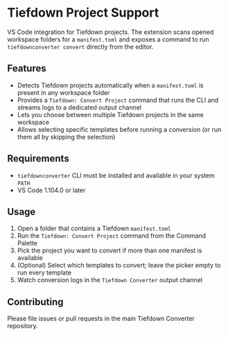 # Tiefdown Project Support

VS Code integration for Tiefdown projects. The extension scans opened workspace folders for a `manifest.toml` and exposes a command to run `tiefdownconverter convert` directly from the editor.

## Features

- Detects Tiefdown projects automatically when a `manifest.toml` is present in any workspace folder
- Provides a `Tiefdown: Convert Project` command that runs the CLI and streams logs to a dedicated output channel
- Lets you choose between multiple Tiefdown projects in the same workspace
- Allows selecting specific templates before running a conversion (or run them all by skipping the selection)

## Requirements

- `tiefdownconverter` CLI must be installed and available in your system `PATH`
- VS Code 1.104.0 or later

## Usage

1. Open a folder that contains a Tiefdown `manifest.toml`
2. Run the `Tiefdown: Convert Project` command from the Command Palette
3. Pick the project you want to convert if more than one manifest is available
4. (Optional) Select which templates to convert; leave the picker empty to run every template
5. Watch conversion logs in the `Tiefdown Converter` output channel

## Contributing

Please file issues or pull requests in the main Tiefdown Converter repository.
